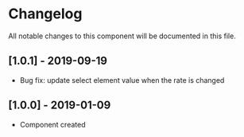 # Changelog
All notable changes to this component will be documented in this file.

## [1.0.1] - 2019-09-19
- Bug fix: update select element value when the rate is changed

## [1.0.0] - 2019-01-09
- Component created
